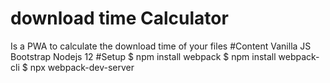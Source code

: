 # download time Calculator
Is a PWA to calculate the download time of your files
#Content
Vanilla JS
Bootstrap
Nodejs 12
#Setup
$ npm install webpack
$ npm install webpack-cli
$ npx webpack-dev-server


